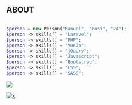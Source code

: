 ## ABOUT
```php

$person = new Person("Manuel", "Bosi", "24");
$person -> skills[] = "Laravel";
$person -> skills[] = "PHP";
$person -> skills[] = "VueJs";
$person -> skills[] = "jQuery";
$person -> skills[] = "Javascript";
$person -> skills[] = "Bootstrap";
$person -> skills[] = "CSS";
$person -> skills[] = "SASS";
```

[![](https://www.codewars.com/users/manuelbosi/badges/large)](https://www.codewars.com/users/manuelbosi/completed_solutions)

[![x](https://github-readme-stats.vercel.app/api/top-langs/?username=manuelbosi&layout=compact&theme=dark)](https://github.com/anuraghazra/github-readme-stats)

